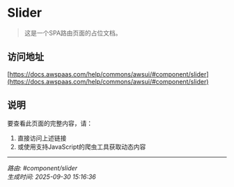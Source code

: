 # Slider

> 这是一个SPA路由页面的占位文档。

## 访问地址

[https://docs.awspaas.com/help/commons/awsui/#component/slider](https://docs.awspaas.com/help/commons/awsui/#component/slider)

## 说明

要查看此页面的完整内容，请：

1. 直接访问上述链接
2. 或使用支持JavaScript的爬虫工具获取动态内容

---

*路由: #component/slider*  
*生成时间: 2025-09-30 15:16:36*
